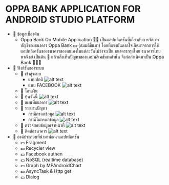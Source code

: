 # OPPA BANK APPLICATION FOR ANDROID STUDIO PLATFORM

* 🏧 ข้อมูลเบื้องต้น
  * Oppa Bank On Mobile Application 📱💸 เป็นแอปพลิเคชันที่เกี่ยวกับการจัดการบัญชีของธนาคาร Oppa Bank 💵 (สมมติขึ้นมา)
โดยที่แรงบันดาลใจเกิดมาจากการใช้แอปพลิเคชันของธนาคารของตนเองในแต่ละวันไม่ว่าจะเป็น ธนาคารกรุงไทย ธนาคารไทยพาณิชย์ เป็นต้น 📳
แล้วเล็งเห็นปัญหาของแอปพลิเคชันเหล่านั้น จึงก่อกำเนิดมาเป็น Oppa Bank 👨🏻‍💻
* 🏧 ฟังก์ชันของระบบ
	* 💸 เข้าสู่ระบบ
		* แบบปกติ
		![alt text](https://cdn.bpicc.com/2020/03/18/-Des.png)
		* แบบ FACEBOOK
		![alt text](https://cdn.bpicc.com/2020/03/18/-Facebook-Des.png)
	* 💸 โอนเงิน
	* 💸 หุ้นวันนี้
		![alt text](https://cdn.bpicc.com/2020/03/18/-Des162b554f89d089f4.png)
	* 💸 แผนที่ธนาคาร
		![alt text](https://cdn.bpicc.com/2020/03/18/-Des4c971b76556d013d.png)
	* 💸 รายงานปัญหา
		* กรณีกรอกข้อมูล
		![alt text](https://cdn.bpicc.com/2020/03/18/-Des30d1df0ef705c231.png)
		* กรณีไม่กรอกข้อมูล
		![alt text](https://cdn.bpicc.com/2020/03/18/-Des2532c8bdab92f7a6.png)
	* 💸 ตรวจสอบข้อมูลเจ้าหน้าที่
		![alt text](https://cdn.bpicc.com/2020/03/18/-Desa8ee296a36645559.png)
	* 💸 ติดต่อธนาคาร
		![alt text](https://cdn.bpicc.com/2020/03/18/-Desdb68c6c817c323e2.png)
* 🏧 องค์ประกอบที่นำมาพัฒนาแอปพลิเคชัน
	* 💶 Fragment
	* 💶 Recycler view
	* 💶 Facebook authen
	* 💶 NoSQL (realtime database)
	* 💶 Graph by MPAndroidChart
	* 💶 AsyncTask & Http get
	* 💶 Dialog
